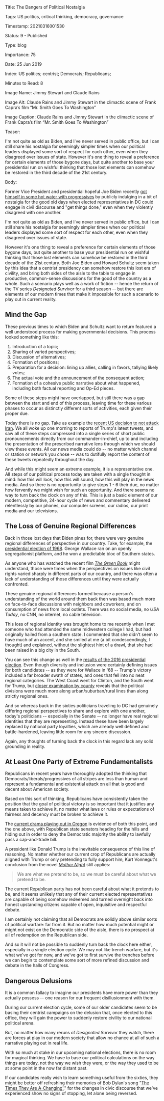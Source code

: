 Title:  The Dangers of Political Nostalgia

Tags:   US politics, critical thinking, democracy, governance

Timestamp: 20210316001530

Status: 9 - Published

Type:   blog

Importance: 75

Date:   25 Jun 2019

Index:  US politics; centrist; Democrats; Republicans; 

Minutes to Read: 8

Image Name: Jimmy Stewart and Claude Rains

Image Alt: Claude Rains and Jimmy Stewart in the climactic scene of Frank Capra’s film “Mr. Smith Goes To Washington”

Image Caption: Claude Rains and Jimmy Stewart in the climactic scene of Frank Capra’s film “Mr. Smith Goes To Washington”


Teaser: 

I'm not quite as old as Biden, and I've never served in public office, but I can still share his nostalgia for seemingly simpler times when our political leaders displayed some sort of respect for each other, even when they disagreed over issues of state. However it's one thing to reveal a preference for certain elements of those bygone days, but quite another to base your presidential run on wishful thinking that those lost elements can somehow be restored in the third decade of the 21st century.


Body: 

Former Vice President and presidential hopeful Joe Biden recently [got himself in some hot water with progressives][biden] by publicly indulging in a bit of nostalgia for the good old days when elected representatives in DC could engage in civil discourse and "get things done," even when they violently disagreed with one another. 

I'm not quite as old as Biden, and I've never served in public office, but I can still share his nostalgia for seemingly simpler times when our political leaders displayed some sort of respect for each other, even when they disagreed over issues of state. 

However it's one thing to reveal a preference for certain elements of those bygone days, but quite another to base your presidential run on wishful thinking that those lost elements can somehow be restored in the third decade of the 21st century. Both Joe Biden and Howard Schultz seem taken by this idea that a  centrist presidency can somehow restore this lost era of civility, and bring both sides of the aisle to the table to engage in productive, common-sense discussions for the good of the country as a whole. Such a scenario plays well as a work of fiction -- hence the return of the TV series *Designated Survivor* for a third season -- but there are elements of our modern times that make it impossible for such a scenario to play out in current reality. 

## Mind the Gap

These previous times to which Biden and Schultz want to return featured a well understood process for making governmental decisions. This process looked something like this:

1. Introduction of a topic; 
2. Sharing of varied perspectives; 
3. Discussion of alternatives;
4. Formation of positions; 
5. Preparation for a decision: lining up allies, calling in favors, tallying likely votes;  
6. The actual vote and the announcement of the consequent action; 
7. Formation of a cohesive public narrative about what happened, including both factual reporting and Op-Ed pieces. 

Some of these steps might have overlapped, but still there was a gap between the start and end of this process, leaving time for these various phases to occur as distinctly different sorts of activities, each given their proper due. 

Today there is no gap. Take as example the [recent US decision to not attack Iran][iran]. We all woke up one morning to reports of Trump's latest tweets, and saw all of these steps compressed into a single series of short public pronouncements directly from our commander-in-chief, up to and including the presentation of the prescribed narrative lens through which we should view these events. All our news media could do -- no matter which channel or station or network you chose -- was to dutifully report the content of these tweets repeatedly throughout the day. 

And while this might seem an extreme example, it is a representative one. All steps of our political process today are taken with a single thought in mind: how this will look, how this will sound, how this will play in the news media. And so there is no opportunity to give steps 1 - 6 their due, no matter how fervently we might wish for such an opportunity. And there seems no way to turn back the clock on any of this. This is just a basic element of our modern, competitive, 24-hour cycle of news and commentary delivered relentlessly by our phones, our computer screens, our radios, our print media and our televisions. 

## The Loss of Genuine Regional Differences

Back in those lost days that Biden pines for, there were very genuine regional differences of perspective in our country. Take, for example, the [presidential election of 1968][pres68]. George Wallace ran on an openly segregationist platform, and he won a predictable bloc of Southern states. 

As anyone who has watched the recent film [*The Green Book*][gbook] might understand, those were times when the perspectives on issues like civil rights varied sharply in different parts of our country, and there was often a lack of understanding of those differences until they were actually confronted. 

These genuine regional differences formed because a person's understanding of the world around them back then was based much more on face-to-face discussions with neighbors and coworkers, and on consumption of news from local outlets. There was no social media, no *USA Today*, no CNN, no internet, no cable television. 

This loss of regional identity was brought home to me recently when I met someone  who had attended the same midwestern college I had, but had originally hailed from a southern state. I commented that she didn't seem to have much of an accent, and she smiled at me (a bit condescendingly, I thought) and explained, without the slightest hint of a drawl, that she had been raised in a big city in the South. 

You can see this change as well in the [results of the 2016 presidential election][pres16]. Even though diversity and inclusion were certainly defining issues for both candidates -- as they were for Wallace in '68 -- Trump's victory included a far broader swath of states, and ones that fell into no neat regional categories. The West Coast went for Clinton, and the South went for Trump, but [closer examination by county][pres16c] reveals that the political divisions were much more along  urban/suburban/rural lines than along strictly regional ones. 

And so whereas back in the sixties politicians traveling to DC had genuinely differing regional perspectives to share and explore with one another, today's politicians -- especially in the Senate -- no longer have real regional identities that they are representing. Instead these have been largely replaced by national party loyalties, which are already well defined and battle-hardened, leaving little room for any sincere discussion. 

Again, any thoughts of turning back the clock in this regard lack any solid grounding in reality. 

## At Least One Party of Extreme Fundamentalists

Republicans in recent years have thoroughly adopted the thinking that Democrats/liberals/progressives of all stripes are less than human and represent a fundamental and existential attack on all that is good and decent about American society. 

Based on this sort of thinking, Republicans have consistently taken the position that the goal of political victory is so important that it justifies any means taken to achieve it, no matter what laws or rules or expectations of fairness and decency must be broken to achieve it. 

The [current drama playing out in Oregon][oregon] is evidence of both this point, and the one above, with Republican state senators heading for the hills and hiding out in order to deny the Democratic majority the ability to lawfully pass a cap-and-trade bill.

A president like Donald Trump is the inevitable consequence of this line of reasoning. No matter whether our current crop of Republicans are actually aligned with Trump or only pretending to fully support him, Kurt Vonnegut's conclusion from the novel *[Mother Night][mother]* still applies:

> We are what we pretend to be, so we must be careful about what we pretend to be.

The current Republican party has not been careful about what it pretends to be, and it seems unlikely that any of their current elected representatives are capable of being somehow redeemed and turned overnight back into honest upstanding citizens capable of open, inquisitive and respectful debate. 

I am certainly not claiming that all Democrats are solidly above similar sorts of political warfare: far from it. But no matter how much potential might or might not exist on the Democratic side of the aisle, there is no prospect at all of redemption on the Republican side. 

And so it will not be possible to suddenly turn back the clock here either, especially in a single election cycle. We may not like trench warfare, but it's what we've got for now, and we've got to first survive the trenches before we can begin to contemplate some sort of more refined discussion and debate in the halls of Congress. 

## Dangerous Delusions

It is a common fallacy to imagine our presidents have more power than they actually possess -- one reason for our frequent disillusionment with them. 

During our current election cycle, some of our older candidates seem to be basing their centrist campaigns on the delusion that, once elected to this office, they will gain the power to suddenly restore  civility to our national political arena. 

But, no matter how many reruns of *Designated Survivor* they watch, there are forces at play in our modern society that allow no chance at all of such a narrative playing out in real life. 

With so much at stake in our upcoming national elections, there is no room for magical thinking. We have to base our political calculations on the way things are today, not the way we wish they were, or the way they used to be at some point in the now far distant past. 

If our candidates really wish to learn something useful from the sixties, they might be better off refreshing their memories of Bob Dylan's song "[The Times They Are A-Changing'][dylan]," for the changes in civic discourse that we've experienced show no signs of stopping, let alone being reversed. 


[biden]: https://www.nytimes.com/2019/06/19/us/politics/biden-eastland.html

[dylan]: https://www.bobdylan.com/songs/times-they-are-changin/

[gbook]: https://www.imdb.com/title/tt6966692/

[iran]: https://www.nytimes.com/2019/06/21/us/politics/trump-iran-attack.html

[mother]: https://amzn.to/2NlghRU

[oregon]: https://hotair.com/archives/2019/06/22/oregon-state-senators-run/

[pres16]: https://www.politico.com/2016-election/results/map/president/

[pres16c]: https://brilliantmaps.com/2016-county-election-map/

[pres68]: https://en.wikipedia.org/wiki/1968_United_States_presidential_election
